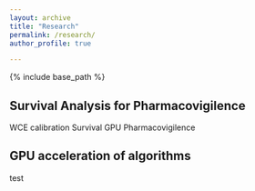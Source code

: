 ```yaml
---
layout: archive
title: "Research"
permalink: /research/
author_profile: true

---
```


{% include base_path %}

## Survival Analysis for Pharmacovigilence

WCE calibration 
Survival GPU 
Pharmacovigilence

## GPU acceleration of algorithms

test